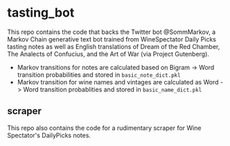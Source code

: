 # tasting_bot

This repo contains the code that backs the Twitter bot @SommMarkov, a Markov Chain generative text bot trained from WineSpectator Daily Picks tasting notes as well as English translations of Dream of the Red Chamber, The Analects of Confucius, and the Art of War (via Project Gutenberg).

* Markov transitions for notes are calculated based on Bigram -> Word transition probabilities and stored in `basic_note_dict.pkl`
* Markov transition for wine names and vintages are calculated as Word -> Word transition probablities and stored in `basic_name_dict.pkl`

## scraper
This repo also contains the code for a rudimentary scraper for Wine Spectator's DailyPicks notes.
